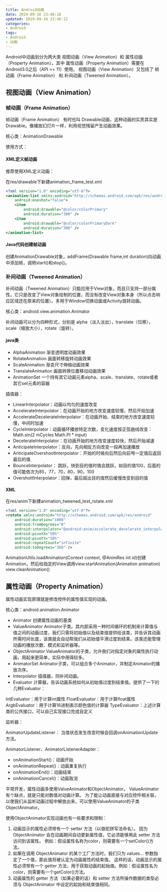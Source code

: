 ```yaml
---
title: Android动画
date: 2019-09-16 23:48:10
updated: 2019-09-16 23:48:12
categories:
- Android
tags:
- Android
- 动画
---
```


Android中动画划分为两大类 视图动画（View Animation）和 属性动画（Property Animation）。其中 属性动画（Property Animation）需要在Android3.0之后（API >= 11）使用。
视图动画（View Animation）又包括了 帧动画（Frame Animation） 和 补间动画（Tweened Animation）。

## 视图动画（View Animation）

### 帧动画（Frame Animation）

帧动画（Frame Animation） 有时也叫 Drawable动画，这种动画的实质其实是Drawable。像播放幻灯片一样，利用视觉残留产生动画效果。

核心类：AnimationDrawable

使用方式：

#### XML定义帧动画

推荐使用XML定义动画：

在res/drawable下新建animation_frame_test.xml

```xml
<?xml version="1.0" encoding="utf-8"?>
<animation-list xmlns:android="http://schemas.android.com/apk/res/android"
    android:oneshot="false">
    <item
        android:drawable="@color/colorPrimary"
        android:duration="300" />
    <item
        android:drawable="@color/colorPrimaryDark"
        android:duration="300" />
</animation-list>
```

#### Java代码创建帧动画

创建AnimationDrawable对象，addFrame(Drawable frame,int duration)向动画中添加帧，调用start()和stop()。

### 补间动画（Tweened Animation）

补间动画（Tweened Animation）只能应用于View对象，而且只支持一部分属性，它只是改变了View对象绘制的位置，而没有改变View对象本身（所以点击响应区域还在原来的位置）。多用于Window切换动画或Activity跳转动画。

核心类：android.view.animation.Animator

补间动画可以分为四种形式，分别是 alpha（淡入淡出），translate（位移），scale（缩放大小），rotate（旋转）。

#### java类

* AlphaAnimation 渐变透明度动画效果
* RotateAnimation 画面转移旋转动画效果
* ScaleAnimation 渐变尺寸伸缩动画效果
* TranslateAnimation 画面转换位置移动动画效果
* AnimationSet 一个持有其它动画元素alpha、scale、translate、rotate或者其它set元素的容器

插值器：

* LinearInterpolator：动画以均匀的速度改变
* AccelerateInterpolator：在动画开始的地方改变速度较慢，然后开始加速
* AccelerateDecelerateInterpolator：在动画开始、结束的地方改变速度较慢，中间时加速
* CycleInterpolator：动画循环播放特定次数，变化速度按正弦曲线改变： Math.sin(2  mCycles  Math.PI * input)
* DecelerateInterpolator：在动画开始的地方改变速度较快，然后开始减速
* AnticipateInterpolator：反向，先向相反方向改变一段再加速播放
* AnticipateOvershootInterpolator：开始的时候向后然后向前甩一定值后返回最后的值
* BounceInterpolator： 跳跃，快到目的值时值会跳跃，如目的值100，后面的值可能依次为85，77，70，80，90，100
* OvershottInterpolator：回弹，最后超出目的值然后缓慢改变到目的值

#### XML

在res/anim下新建animation_tweened_test_rotate.xml

```xml
<?xml version="1.0" encoding="utf-8"?>
<rotate xmlns:android="http://schemas.android.com/apk/res/android"
    android:duration="1000"
    android:fromDegrees="0"
    android:interpolator="@android:anim/accelerate_decelerate_interpolator"
    android:pivotX="50%"
    android:pivotY="50%"
    android:repeatCount="infinite"
    android:toDegrees="360" />
```

AnimationUtils.loadAnimation(Context context, @AnimRes int id)创建Animation，然后给指定的View调用view.startAnimation(Animation animation) view.clearAnimation()

## 属性动画（Property Animation）

属性动画实现原理就是修改控件的属性值实现的动画。

核心类：android.animation.Animator

* Animator 创建属性动画的基类
* ValueAnimator  Animator子类。其内部采用一种时间循环的机制来计算值与值之间的动画过度，我们只需将初始值以及结束值提供给该类，并告诉其动画所需时间长度，该类就会自动帮我们从初始值平滑过度到结束。该类还能管理动画的播放次数、模式和监听器等。
* ObjectAnimator  ValueAnimator的子类，允许我们对指定对象的属性执行动画，用起来更简单，实际中用得较多。
* AnimatorSet  Animator子类，可以组合多个Animator，并制定Animator的播放次序。
* Interpolator 插值器，同补间动画。
* Evaluator 计算器，告诉动画系统如何从初始值过度到结束值。提供了一下的几种Evaluator：

IntEvaluator：用于计算int属性
FloatEvaluator：用于计算float属性
ArgbEvaluator：用于计算16进制表示颜色值的计算器
TypeEvaluator：上述计算类的公共接口，可以自己实现接口完成自定义

监听器：

AnimatorUpdateListener： 当值状态发生改变时候会回调onAnimationUpdate方法。

AnimatorListener、AnimatorListenerAdapter：

* onAnimationStart()：动画开始
* onAnimationRepeat()：动画重复执行
* onAnimationEnd()：动画结束
* onAnimationCancel()：动画取消

平常开发，属性动画多使用ValueAnimator和ObjectAnimator。
ValueAnimator有个缺点，就是只能对数值对动画计算。
为了能让动画直接与对应控件相关联，以使我们从监听动画过程中解放出来，可以使用ValueAnimator的子类ObjectAnimator。

使用ObjectAnimator实现动画也有一些要求和限制：

1. 动画显示的属性必须带有一个 setter 方法（以骆驼拼写法命名）。 因为 ObjectAnimator 会在动画期间自动更新属性值，它必须能够用此 setter 方法访问到该属性。 例如：假设属性名称为color，则需要有一个setColor()方法。
2. 如果在调用 ObjectAnimator 的某个工厂方法时，我们只为 values... 参数指定了一个值，那此值将被认定为动画属性的结束值。 这样的话，动画显示的属性必须带有一个 getter 方法，用于获取动画的起始值。例如：假设属性名为color，则需要有一个getColor()方法。
3. 动画属性的 getter 方法（如果必要的话）和 setter 方法所操作数据的类型必须与 ObjectAnimator 中设定的起始和结束值相同。
